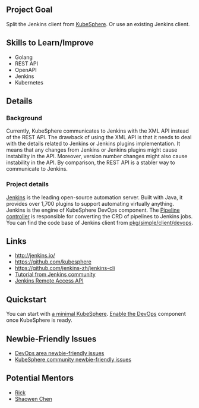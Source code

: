 ## Project Goal

Split the Jenkins client from [KubeSphere](https://github.com/kubesphere/kubesphere/). Or use an existing Jenkins client.

## Skills to Learn/Improve

* Golang
* REST API
* OpenAPI
* Jenkins
* Kubernetes

## Details

### Background

Currently, KubeSphere communicates to Jenkins with the XML API instead of the REST API. The drawback of using the XML API is that it needs to deal with the details related to Jenkins or Jenkins plugins implementation. It means that any changes from Jenkins or Jenkins plugins might cause instability in the API. Moreover, version number changes might also cause instability in the API. By comparison, the REST API is a stabler way to communicate to Jenkins. 

### Project details

[Jenkins](https://github.com/jenkinsci/jenkins) is the leading open-source automation server. Built with Java, it provides over 1,700 plugins to support automating virtually anything. Jenkins is the engine of KubeSphere DevOps component. The [Pipeline controller](https://github.com/kubesphere/kubesphere/blob/master/pkg/controller/pipeline/pipeline_controller.go) is responsible for converting the CRD of pipelines to Jenkins jobs.
You can find the code base of Jenkins client from [pkg/simple/client/devops](https://github.com/kubesphere/kubesphere/tree/master/pkg/simple/client/devops).

## Links

* http://jenkins.io/
* https://github.com/kubesphere
* https://github.com/jenkins-zh/jenkins-cli
* [Tutorial from Jenkins community](https://www.jenkins.io/doc/tutorials/)
* [Jenkins Remote Access API](https://www.jenkins.io/doc/book/using/remote-access-api/)

## Quickstart

You can start with [a minimal KubeSphere](https://kubesphere.io/docs/quick-start/minimal-kubesphere-on-k8s/). [Enable the DevOps](https://kubesphere.io/docs/pluggable-components/devops/) component once KubeSphere is ready.

## Newbie-Friendly Issues

* [DevOps area newbie-friendly issues](https://github.com/search?q=user%3Akubesphere+label%3A%22good+first+issue%22+label%3A%22area%2Fdevops%22+state%3Aopen&type=Issues&ref=advsearch&l=&l=)
* [KubeSphere community newbie-friendly issues](https://github.com/search?q=user%3Akubesphere+label%3A%22good+first+issue%22+state%3Aopen&type=Issues&ref=advsearch&l=&l=)

## Potential Mentors

* [Rick](https://github.com/LinuxSuRen/)
* [Shaowen Chen](https://github.com/shaowenchen/)
